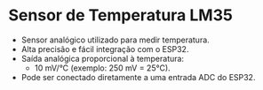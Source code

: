 # Sensor de Temperatura LM35

- Sensor analógico utilizado para medir temperatura.
- Alta precisão e fácil integração com o ESP32.
- Saída analógica proporcional à temperatura:
  - 10 mV/°C (exemplo: 250 mV = 25°C).
- Pode ser conectado diretamente a uma entrada ADC do ESP32.
